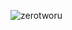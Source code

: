 ![zerotworu](https://github-readme-stats.vercel.app/api/top-langs/?username=zerotworu&theme=aura_dark&border_radius=3&layout=compact&langs_count=6)
